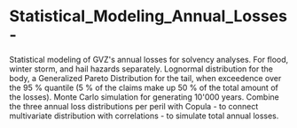 # Statistical_Modeling_Annual_Losses-
Statistical modeling of GVZ's annual losses for solvency analyses. For flood, winter storm, and hail hazards separately. Lognormal distribution for the body, a Generalized Pareto Distribution for the tail, when exceedence over the 95 % quantile (5 % of the claims make up 50 % of the total amount of the losses). Monte Carlo simulation for generating 10'000 years. Combine the three annual loss distributions per peril with Copula - to connect multivariate distribution with correlations - to simulate total annual losses.
